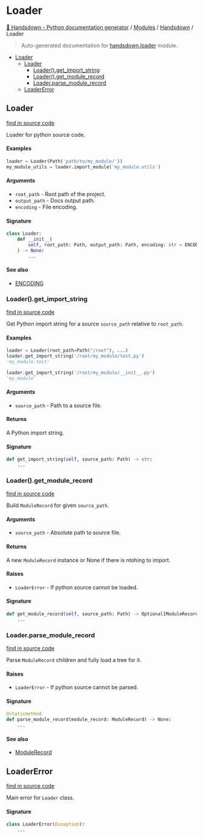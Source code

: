 # Loader

[🙌 Handsdown - Python documentation generator](../README.md#-handsdown---python-documentation-generator) /
[Modules](../MODULES.md#modules) /
[Handsdown](index.md#handsdown) /
Loader

> Auto-generated documentation for [handsdown.loader](https://github.com/vemel/handsdown/blob/main/handsdown/loader.py) module.

- [Loader](#loader)
  - [Loader](#loader-1)
    - [Loader().get_import_string](#loader()get_import_string)
    - [Loader().get_module_record](#loader()get_module_record)
    - [Loader.parse_module_record](#loaderparse_module_record)
  - [LoaderError](#loadererror)

## Loader

[find in source code](https://github.com/vemel/handsdown/blob/main/handsdown/loader.py#L22)

Loader for python source code.

#### Examples

```python
loader = Loader(Path('path/to/my_module/'))
my_module_utils = loader.import_module('my_module.utils')
```

#### Arguments

- `root_path` - Root path of the project.
- `output_path` - Docs output path.
- `encoding` - File encoding.

#### Signature

```python
class Loader:
    def __init__(
        self, root_path: Path, output_path: Path, encoding: str = ENCODING
    ) -> None:
        ...
```

#### See also

- [ENCODING](settings.md#encoding)

### Loader().get_import_string

[find in source code](https://github.com/vemel/handsdown/blob/main/handsdown/loader.py#L129)

Get Python import string for a source `source_path` relative to `root_path`.

#### Examples

```python
loader = Loader(root_path=Path("/root"), ...)
loader.get_import_string('/root/my_module/test.py')
'my_module.test'

loader.get_import_string('/root/my_module/__init__.py')
'my_module'
```

#### Arguments

- `source_path` - Path to a source file.

#### Returns

A Python import string.

#### Signature

```python
def get_import_string(self, source_path: Path) -> str:
    ...
```

### Loader().get_module_record

[find in source code](https://github.com/vemel/handsdown/blob/main/handsdown/loader.py#L64)

Build `ModuleRecord` for given `source_path`.

#### Arguments

- `source_path` - Absolute path to source file.

#### Returns

A new `ModuleRecord` instance or None if there is ntohing to import.

#### Raises

- `LoaderError` - If python source cannot be loaded.

#### Signature

```python
def get_module_record(self, source_path: Path) -> Optional[ModuleRecord]:
    ...
```

### Loader.parse_module_record

[find in source code](https://github.com/vemel/handsdown/blob/main/handsdown/loader.py#L114)

Parse `ModuleRecord` children and fully load a tree for it.

#### Raises

- `LoaderError` - If python source cannot be parsed.

#### Signature

```python
@staticmethod
def parse_module_record(module_record: ModuleRecord) -> None:
    ...
```

#### See also

- [ModuleRecord](ast_parser/node_records/module_record.md#modulerecord)



## LoaderError

[find in source code](https://github.com/vemel/handsdown/blob/main/handsdown/loader.py#L16)

Main error for `Loader` class.

#### Signature

```python
class LoaderError(Exception):
    ...
```



